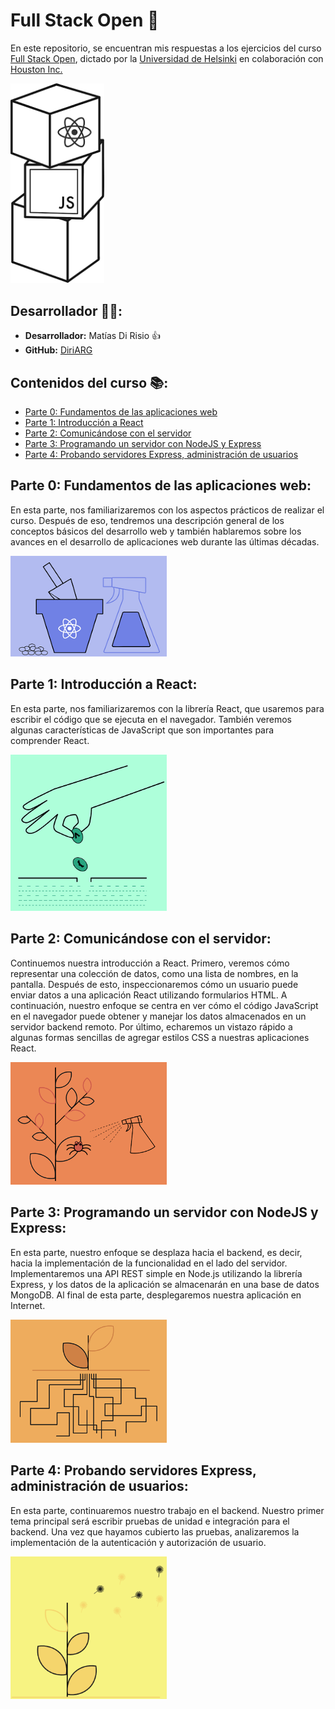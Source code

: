 # Full Stack Open 🧐

En este repositorio, se encuentran mis respuestas a los ejercicios del curso [Full Stack Open](https://fullstackopen.com/es/), dictado por la [Universidad de Helsinki](https://www.helsinki.fi/en) en colaboración con [Houston Inc.](https://www.houston-inc.com/)

<img src="./imagenes/full-stack-open-logo.png" alt="Isotipo de Full Stack Open" width="150">

## Desarrollador 👨‍💻:

- **Desarrollador:** Matías Di Risio 👍
- **GitHub:** [DiriARG](https://github.com/DiriARG)

## Contenidos del curso 📚:

- [Parte 0: Fundamentos de las aplicaciones web](#parte-0-fundamentos-de-las-aplicaciones-web)
- [Parte 1: Introducción a React](#parte-1-introducción-a-react)
- [Parte 2: Comunicándose con el servidor](#parte-2-comunicándose-con-el-servidor)
- [Parte 3: Programando un servidor con NodeJS y Express](#parte-3-programando-un-servidor-con-nodejs-y-express)
- [Parte 4: Probando servidores Express, administración de usuarios](#parte-4-probando-servidores-express-administración-de-usuarios)

## Parte 0: Fundamentos de las aplicaciones web:

En esta parte, nos familiarizaremos con los aspectos prácticos de realizar el curso. Después de eso, tendremos una descripción general de los conceptos básicos del desarrollo web y también hablaremos sobre los avances en el desarrollo de aplicaciones web durante las últimas décadas.

<img src="./imagenes/parte-0.png" alt="Imagen parte 0" width="250">

## Parte 1: Introducción a React:

En esta parte, nos familiarizaremos con la librería React, que usaremos para escribir el código que se ejecuta en el navegador. También veremos algunas características de JavaScript que son importantes para comprender React.

<img src="./imagenes/parte-1.png" alt="Imagen parte 1" width="250">

## Parte 2: Comunicándose con el servidor:

Continuemos nuestra introducción a React. Primero, veremos cómo representar una colección de datos, como una lista de nombres, en la pantalla. Después de esto, inspeccionaremos cómo un usuario puede enviar datos a una aplicación React utilizando formularios HTML. A continuación, nuestro enfoque se centra en ver cómo el código JavaScript en el navegador puede obtener y manejar los datos almacenados en un servidor backend remoto. Por último, echaremos un vistazo rápido a algunas formas sencillas de agregar estilos CSS a nuestras aplicaciones React.

<img src="./imagenes/parte-2.png" alt="Imagen parte 2" width="250">

## Parte 3: Programando un servidor con NodeJS y Express:

En esta parte, nuestro enfoque se desplaza hacia el backend, es decir, hacia la implementación de la funcionalidad en el lado del servidor. Implementaremos una API REST simple en Node.js utilizando la librería Express, y los datos de la aplicación se almacenarán en una base de datos MongoDB. Al final de esta parte, desplegaremos nuestra aplicación en Internet.

<img src="./imagenes/parte-3.png" alt="Imagen parte 3" width="250">

## Parte 4: Probando servidores Express, administración de usuarios:

En esta parte, continuaremos nuestro trabajo en el backend. Nuestro primer tema principal será escribir pruebas de unidad e integración para el backend. Una vez que hayamos cubierto las pruebas, analizaremos la implementación de la autenticación y autorización de usuario.

<img src="./imagenes/parte-4.png" alt="Imagen parte 4" width="250">
